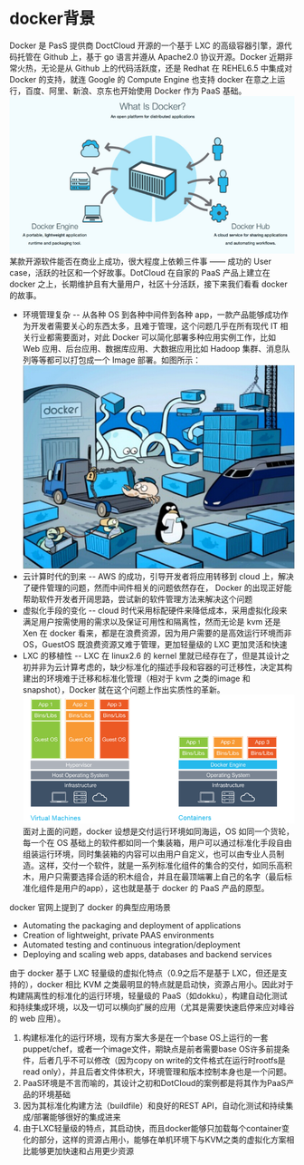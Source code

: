 # docker背景
Docker 是 PasS 提供商 DoctCloud 开源的一个基于 LXC 的高级容器引擎，源代码托管在 Github 上，基于 go 语言并遵从 Apache2.0 协议开源。Docker 近期非常火热，无论是从 Github 上的代码活跃度，还是 Redhat 在 REHEL6.5 中集成对 Docker 的支持，就连 Google 的 Compute Engine 也支持 docker 在意之上运行，百度、阿里、新浪、京东也开始使用 Docker 作为 PaaS 基础。
![](https://github.com/freedomkk-qfeng/Rookie-play-docker/raw/master/images/overall_docker_backgroud_1.png)
某款开源软件能否在商业上成功，很大程度上依赖三件事 —— 成功的 User case，活跃的社区和一个好故事。DotCloud 在自家的 PaaS 产品上建立在 docker 之上，长期维护且有大量用户，社区十分活跃，接下来我们看看 docker 的故事。

- 环境管理复杂 -- 从各种 OS 到各种中间件到各种 app，一款产品能够成功作为开发者需要关心的东西太多，且难于管理，这个问题几乎在所有现代 IT 相关行业都需要面对，对此 Docker 可以简化部署多种应用实例工作，比如 Web 应用、后台应用、数据库应用、大数据应用比如 Hadoop 集群、消息队列等等都可以打包成一个 Image 部署。如图所示：
![](https://github.com/freedomkk-qfeng/Rookie-play-docker/raw/master/images/overall_docker_backgroud_2.png)
- 云计算时代的到来 -- AWS 的成功，引导开发者将应用转移到 cloud 上，解决了硬件管理的问题，然而中间件相关的问题依然存在， Docker 的出现正好能帮助软件开发者开阔思路，尝试新的软件管理方法来解决这个问题
- 虚拟化手段的变化 -- cloud 时代采用标配硬件来降低成本，采用虚拟化段来满足用户按需使用的需求以及保证可用性和隔离性，然而无论是 kvm 还是 Xen 在 docker 看来，都是在浪费资源，因为用户需要的是高效运行环境而非 OS，GuestOS 既浪费资源又难于管理，更加轻量级的 LXC 更加灵活和快速
- LXC 的移植性 -- LXC 在 linux2.6 的 kernel 里就已经存在了，但是其设计之初并非为云计算考虑的，缺少标准化的描述手段和容器的可迁移性，决定其构建出的环境难于迁移和标准化管理（相对于 kvm 之类的image 和 snapshot），Docker 就在这个问题上作出实质性的革新。
![](https://github.com/freedomkk-qfeng/Rookie-play-docker/raw/master/images/overall_docker_backgroud_3.png)
面对上面的问题，docker 设想是交付运行环境如同海运，OS 如同一个货轮，每一个在 OS 基础上的软件都如同一个集装箱，用户可以通过标准化手段自由组装运行环境，同时集装箱的内容可以由用户自定义，也可以由专业人员制造。这样，交付一个软件，就是一系列标准化组件的集合的交付，如同乐高积木，用户只需要选择合适的积木组合，并且在最顶端署上自己的名字（最后标准化组件是用户的app），这也就是基于 docker 的 PaaS 产品的原型。

docker 官网上提到了 docker 的典型应用场景

- Automating the packaging and deployment of applications
- Creation of lightweight, private PAAS environments
- Automated testing and continuous integration/deployment
- Deploying and scaling web apps, databases and backend services

由于 docker 基于 LXC 轻量级的虚拟化特点（0.9之后不是基于 LXC，但还是支持的），docker 相比 KVM 之类最明显的特点就是启动快，资源占用小。因此对于构建隔离性的标准化的运行环境，轻量级的 PaaS（如dokku），构建自动化测试和持续集成环境，以及一切可以横向扩展的应用（尤其是需要快速启停来应对峰谷的 web 应用）。

1. 构建标准化的运行环境，现有方案大多是在一个base OS上运行的一套puppet/chef，或者一个image文件，期缺点是前者需要base OS许多前提条件，后者几乎不可以修改（因为copy on write的文件格式在运行时rootfs是read only），并且后者文件体积大，环境管理和版本控制本身也是一个问题。
1. PaaS环境是不言而喻的，其设计之初和DotCloud的案例都是将其作为PaaS产品的环境基础
1. 因为其标准化构建方法（buildfile）和良好的REST API，自动化测试和持续集成/部署能够很好的集成进来
1. 由于LXC轻量级的特点，其启动快，而且docker能够只加载每个container变化的部分，这样的资源占用小，能够在单机环境下与KVM之类的虚拟化方案相比能够更加快速和占用更少资源
